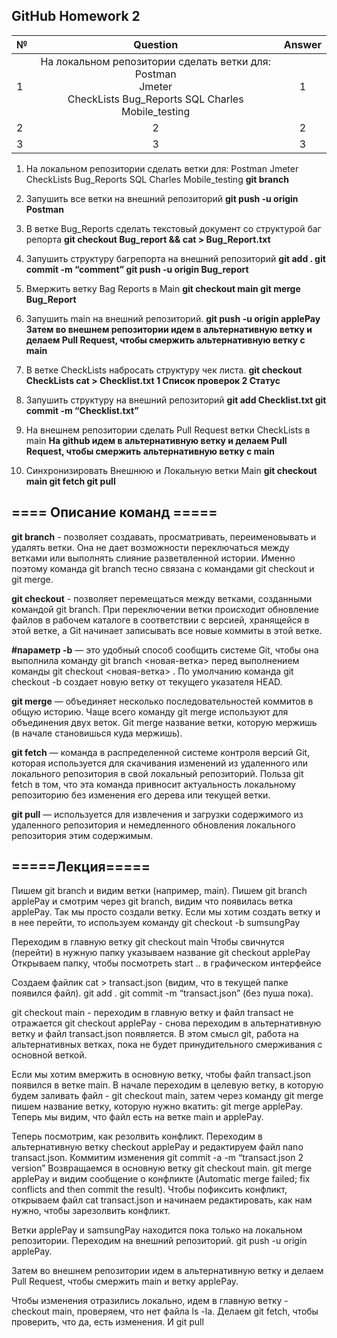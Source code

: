 ## GitHub Homework 2
| № | Question | Answer |
|---|:--------:|:------:|
| 1 | На локальном репозитории сделать ветки для: Postman <br> Jmeter <br> CheckLists Bug_Reports  SQL Charles Mobile_testing        | 1      |
| 2 | 2        | 2      |
| 3 | 3        | 3      |
1. На локальном репозитории сделать ветки для:
Postman
Jmeter
CheckLists
Bug_Reports
SQL
Charles
Mobile_testing
**git branch**

3. Запушить все ветки на внешний репозиторий
**git push -u origin Postman**

4. В ветке Bug_Reports сделать текстовый документ со структурой баг репорта
**git checkout Bug_report && cat > Bug_Report.txt**

5. Запушить структуру багрепорта на внешний репозиторий
**git add .
git commit -m “comment”
git push -u origin Bug_report**

6. Вмержить ветку Bag Reports в Main
**git checkout main
git merge Bug_Report**

7. Запушить main на внешний репозиторий.
**git push -u origin applePay
Затем во внешнем репозитории идем в альтернативную ветку и делаем Pull Request, чтобы смержить альтернативную ветку с main**


8. В ветке CheckLists набросать структуру чек листа.
**git checkout CheckLists
cat > Checklist.txt
1 Список   проверок
2 Статус**

9. Запушить структуру на внешний репозиторий
**git add Checklist.txt
git commit -m “Checklist.txt”**


10. На внешнем репозитории сделать Pull Request ветки CheckLists в main
**На github идем в альтернативную ветку и делаем Pull Request, чтобы смержить альтернативную ветку с main**

11. Синхронизировать Внешнюю и Локальную ветки Main
**git checkout main
git fetch
git pull**



## **==== Описание команд =====**

**git branch** - позволяет создавать, просматривать, переименовывать и удалять ветки. Она не дает возможности переключаться между ветками или выполнять слияние разветвленной истории. Именно поэтому команда git branch тесно связана с командами git checkout и git merge.

**git checkout** - позволяет перемещаться между ветками, созданными командой git branch. При переключении ветки происходит обновление файлов в рабочем каталоге в соответствии с версией, хранящейся в этой ветке, а Git начинает записывать все новые коммиты в этой ветке.

**#параметр -b** — это удобный способ сообщить системе Git, чтобы она выполнила команду git branch <новая-ветка> перед выполнением команды git checkout <новая-ветка> . По умолчанию команда git checkout -b создает новую ветку от текущего указателя HEAD.

**git merge** — объединяет несколько последовательностей коммитов в общую историю. Чаще всего команду git merge используют для объединения двух веток.
Git merge название ветки, которую мержишь (в начале становишься куда мержишь).

**git fetch** — команда в распределенной системе контроля версий Git, которая используется для скачивания изменений из удаленного или локального репозитория в свой локальный репозиторий. Польза git fetch в том, что эта команда привносит актуальность локальному репозиторию без изменения его дерева или текущей ветки.

**git pull** — используется для извлечения и загрузки содержимого из удаленного репозитория и немедленного обновления локального репозитория этим содержимым.

## **=====Лекция=====**

Пишем git branch и видим ветки (например, main).
Пишем git branch applePay и смотрим через git branch, видим что появилась ветка applePay. Так мы просто создали ветку.
Если мы хотим создать ветку и в нее перейти, то используем команду git checkout -b sumsungPay


Переходим в главную ветку git checkout main
Чтобы свичнутся (перейти) в нужную папку указываем название git checkout applePay
Открываем папку, чтобы посмотреть start .. в графическом интерфейсе

Создаем  файлик cat > transact.json (видим, что в текущей папке появился файл).
git add .
git commit -m “transact.json” (без пуша пока).

git checkout main - переходим в главную ветку и файл transact не отражается
git checkout applePay - снова переходим в альтернативную ветку и файл transact.json появляется. В этом смысл git, работа на альтернативных ветках, пока не будет принудительного смерживания с основной веткой.

Если мы хотим вмержить в основную ветку, чтобы файл transact.json появился в ветке main. В начале переходим в целевую ветку, в которую будем заливать файл - git checkout main, затем через команду git merge пишем название ветку, которую нужно вкатить: git merge applePay. Теперь мы видим, что файл есть на ветке main и applePay.

Теперь посмотрим, как резолвить конфликт.
Переходим в альтернативную ветку checkout applePay и редактируем файл nano transact.json. Коммитим изменения git commit -a -m “transact.json 2 version”
Возвращаемся в основную ветку git checkout main.
git merge applePay и видим сообщение о конфликте (Automatic merge failed; fix conflicts and then commit the result). Чтобы пофиксить конфликт, открываем файл cat transact.json и начинаем редактировать, как нам нужно, чтобы зарезолвить конфликт.

Ветки applePay и samsungPay находится пока только на локальном репозитории. Переходим на внешний репозиторий.
git push -u origin applePay.

Затем во внешнем репозитории идем в альтернативную ветку и делаем Pull Request, чтобы смержить main и ветку applePay.

Чтобы изменения отразились локально, идем в главную ветку - checkout main, проверяем, что нет файла ls -la. Делаем git fetch, чтобы проверить, что да, есть изменения. И git pull
